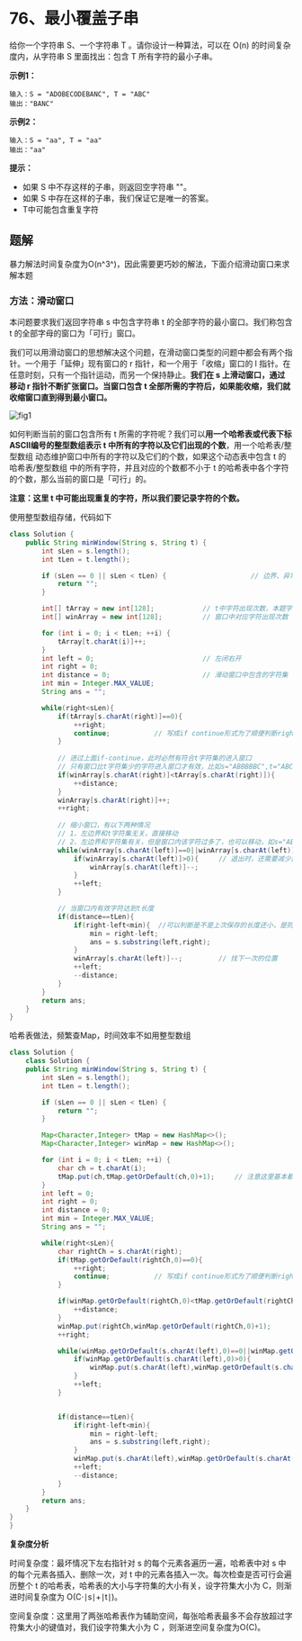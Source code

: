 # 76、最小覆盖子串

给你一个字符串 S、一个字符串 T 。请你设计一种算法，可以在 O(n) 的时间复杂度内，从字符串 S 里面找出：包含 T 所有字符的最小子串。

**示例1：**

```
输入：S = "ADOBECODEBANC", T = "ABC"
输出："BANC"
```

**示例2：**

```
输入：S = "aa", T = "aa"
输出："aa"
```

**提示：**

- 如果 S 中不存这样的子串，则返回空字符串 ""。
- 如果 S 中存在这样的子串，我们保证它是唯一的答案。
- T中可能包含重复字符



## 题解

暴力解法时间复杂度为O(n^3^)，因此需要更巧妙的解法，下面介绍滑动窗口来求解本题

### 方法：滑动窗口

本问题要求我们返回字符串 s 中包含字符串 t 的全部字符的最小窗口。我们称包含 t 的全部字母的窗口为「可行」窗口。

我们可以用滑动窗口的思想解决这个问题，在滑动窗口类型的问题中都会有两个指针。一个用于「延伸」现有窗口的 r 指针，和一个用于「收缩」窗口的 l 指针。在任意时刻，只有一个指针运动，而另一个保持静止。**我们在 s 上滑动窗口，通过移动 r 指针不断扩张窗口。当窗口包含 t 全部所需的字符后，如果能收缩，我们就收缩窗口直到得到最小窗口。**

![fig1](https://assets.leetcode-cn.com/solution-static/76/76_fig1.gif)

如何判断当前的窗口包含所有 t 所需的字符呢？我们可以**用一个哈希表或代表下标ASCII编号的整型数组表示 t 中所有的字符以及它们出现的个数**，用一个哈希表/整型数组 动态维护窗口中所有的字符以及它们的个数，如果这个动态表中包含 t 的哈希表/整型数组 中的所有字符，并且对应的个数都不小于 t 的哈希表中各个字符的个数，那么当前的窗口是「可行」的。

**注意：这里 t 中可能出现重复的字符，所以我们要记录字符的个数。**

使用整型数组存储，代码如下

```java
class Solution {
    public String minWindow(String s, String t) {
        int sLen = s.length();
        int tLen = t.length();

        if (sLen == 0 || sLen < tLen) {						// 边界、异常值判断
            return "";
        }

        int[] tArray = new int[128];			// t中字符出现次数，本题字符串中都是字母数组等ASCII码，'z'122，长度取2次幂
        int[] winArray = new int[128];			// 窗口中对应字符出现次数

        for (int i = 0; i < tLen; ++i) {
            tArray[t.charAt(i)]++;
        }
        int left = 0;							// 左闭右开
        int right = 0;
        int distance = 0;						// 滑动窗口中包含的字符集
        int min = Integer.MAX_VALUE;
        String ans = "";

        while(right<sLen){
            if(tArray[s.charAt(right)]==0){
                ++right;
                continue;           // 写成if continue形式为了顺便判断right<sLen
            }
			
            // 进过上面if-continue，此时必然有符合t字符集的进入窗口
            // 只有窗口比t字符集少的字符进入窗口才有效，比如s="ABBBBBC",t="ABC"，B字符再多也不增加窗口distance
            if(winArray[s.charAt(right)]<tArray[s.charAt(right)]){	
                ++distance;
            }
            winArray[s.charAt(right)]++;
            ++right;
			
            // 缩小窗口，有以下两种情况
            // 1、左边界和t字符集无关，直接移动
            // 2、左边界和字符集有关，但是窗口内该字符过多了，也可以移动，如s="ABBBBAC",t="ABC",第一个A和中间的B都是多的
            while(winArray[s.charAt(left)]==0||winArray[s.charAt(left)]>tArray[s.charAt(left)]){
                if(winArray[s.charAt(left)]>0){		// 退出时，还需要减少窗口该字符数量
                    winArray[s.charAt(left)]--;
                }
                ++left;
            }

			// 当窗口内有效字符达到t长度
            if(distance==tLen){
                if(right-left<min){	 //可以判断是不是上次保存的长度还小，是则更新
                    min = right-left;
                    ans = s.substring(left,right);
                }
                winArray[s.charAt(left)]--;			// 找下一次的位置
                ++left;
                --distance;
            }
        }
        return ans;
    }
}
```



哈希表做法，频繁查Map，时间效率不如用整型数组

```java
class Solution {
    class Solution {
    public String minWindow(String s, String t) {
        int sLen = s.length();
        int tLen = t.length();

        if (sLen == 0 || sLen < tLen) {
            return "";
        }

        Map<Character,Integer> tMap = new HashMap<>();
        Map<Character,Integer> winMap = new HashMap<>();

        for (int i = 0; i < tLen; ++i) {
            char ch = t.charAt(i);
            tMap.put(ch,tMap.getOrDefault(ch,0)+1);		// 注意这里基本都用getOrDefault，只存需要的，没有的返回0
        }
        int left = 0;
        int right = 0;
        int distance = 0;
        int min = Integer.MAX_VALUE;
        String ans = "";

        while(right<sLen){
            char rightCh = s.charAt(right);
            if(tMap.getOrDefault(rightCh,0)==0){
                ++right;
                continue;           // 写成if continue形式为了顺便判断right<sLen
            }

            if(winMap.getOrDefault(rightCh,0)<tMap.getOrDefault(rightCh,0)){
                ++distance;
            }
            winMap.put(rightCh,winMap.getOrDefault(rightCh,0)+1);
            ++right;

            while(winMap.getOrDefault(s.charAt(left),0)==0||winMap.getOrDefault(s.charAt(left),0)>tMap.getOrDefault(s.charAt(left),0)){
                if(winMap.getOrDefault(s.charAt(left),0)>0){
                    winMap.put(s.charAt(left),winMap.getOrDefault(s.charAt(left),0)-1);
                }
                ++left;
            }


            if(distance==tLen){
                if(right-left<min){
                    min = right-left;
                    ans = s.substring(left,right);
                }
                winMap.put(s.charAt(left),winMap.getOrDefault(s.charAt(left),0)-1);
                ++left;
                --distance;
            }
        }
        return ans;
    }
}
}

```

**复杂度分析**

时间复杂度：最坏情况下左右指针对 s 的每个元素各遍历一遍，哈希表中对 s 中的每个元素各插入、删除一次，对 t 中的元素各插入一次。每次检查是否可行会遍历整个 t 的哈希表，哈希表的大小与字符集的大小有关，设字符集大小为 C，则渐进时间复杂度为 O(C⋅∣s∣+∣t∣)。

空间复杂度：这里用了两张哈希表作为辅助空间，每张哈希表最多不会存放超过字符集大小的键值对，我们设字符集大小为 C ，则渐进空间复杂度为O(C)。

